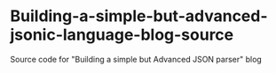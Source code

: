 # Building-a-simple-but-advanced-jsonic-language-blog-source

Source code for "Building a simple but Advanced JSON parser" blog
